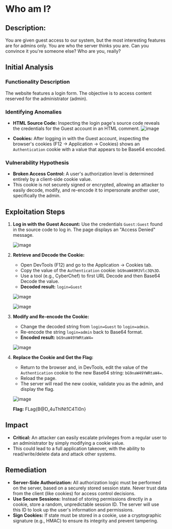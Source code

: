 # Who am I?

## Description:

You are given guest access to our system, but the most interesting features are for admins only. You are who the server thinks you are. Can you convince it you're someone else? Who are you, really?

## Initial Analysis

### Functionality Description
The website features a login form. The objective is to access content reserved for the administrator (admin).

### Identifying Anomalies
- **HTML Source Code:** Inspecting the login page's source code reveals the credentials for the Guest account in an HTML comment.
 ![image](https://github.com/user-attachments/assets/a8c79991-c445-44cc-b020-f90207cb7999)

- **Cookies:** After logging in with the Guest account, inspecting the browser's cookies (F12 -> Application -> Cookies) shows an `Authentication` cookie with a value that appears to be Base64 encoded.

### Vulnerability Hypothesis
- **Broken Access Control:** A user's authorization level is determined entirely by a client-side cookie value.
- This cookie is not securely signed or encrypted, allowing an attacker to easily decode, modify, and re-encode it to impersonate another user, specifically the admin.

## Exploitation Steps

1.  **Log in with the Guest Account:** Use the credentials `Guest:Guest` found in the source code to log in. The page displays an "Access Denied" message.

    ![image](https://github.com/user-attachments/assets/6a0f08d7-5dfa-4fc3-9838-5d85c0e6a1c5)


3.  **Retrieve and Decode the Cookie:**
    - Open DevTools (F12) and go to the Application -> Cookies tab.
    - Copy the value of the `Authentication` cookie: `bG9naW49R3Vlc3Q%3D`.
    - Use a tool (e.g., CyberChef) to first URL Decode and then Base64 Decode the value.
    - **Decoded result:** `login=Guest`

    ![image](https://github.com/user-attachments/assets/c531c540-b75b-44e0-8d53-289b7e870b28)

    ![image](https://github.com/user-attachments/assets/d4fd72de-53dd-4909-9239-183900d0a79e)


4.  **Modify and Re-encode the Cookie:**
    - Change the decoded string from `login=Guest` to `login=admin`.
    - Re-encode the string `login=admin` back to Base64 format.
    - **Encoded result:** `bG9naW49YWRtaW4=`

    ![image](https://github.com/user-attachments/assets/9032c995-27ba-4c75-9b6d-1fcc2ca9e990)


5.  **Replace the Cookie and Get the Flag:**
    - Return to the browser and, in DevTools, edit the value of the `Authentication` cookie to the new Base64 string: `bG9naW49YWRtaW4=`.
    - Reload the page.
    - The server will read the new cookie, validate you as the admin, and display the flag.

    ![image](https://github.com/user-attachments/assets/d5baaa6d-32bc-4d5c-8c44-ba56e30d359a)

    **Flag:** FLag{B@D_4uThlNt1C4Ti0n}

## Impact
- **Critical:** An attacker can easily escalate privileges from a regular user to an administrator by simply modifying a cookie value.
- This could lead to a full application takeover, with the ability to read/write/delete data and attack other systems.

## Remediation
- **Server-Side Authorization:** All authorization logic must be performed on the server, based on a securely stored session state. Never trust data from the client (like cookies) for access control decisions.
- **Use Secure Sessions:** Instead of storing permissions directly in a cookie, store a random, unpredictable session ID. The server will use this ID to look up the user's information and permissions.
- **Sign Cookies:** If state must be stored in a cookie, use a cryptographic signature (e.g., HMAC) to ensure its integrity and prevent tampering.

